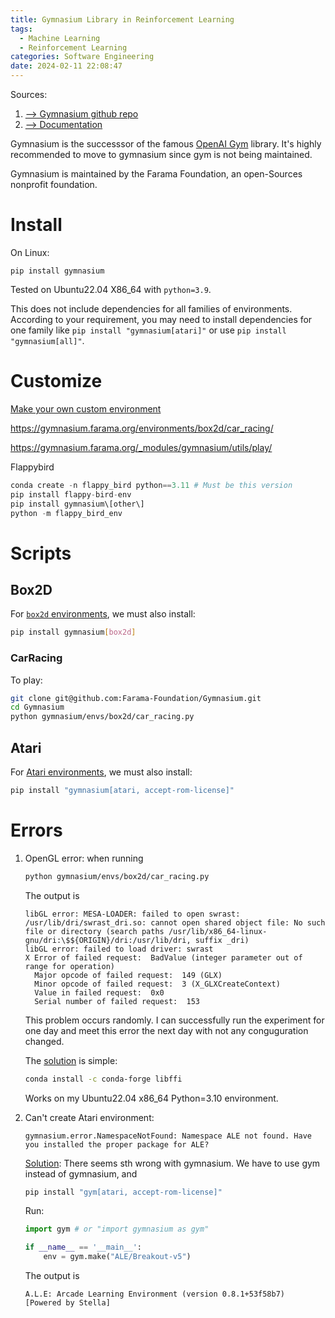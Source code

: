 ```yaml
---
title: Gymnasium Library in Reinforcement Learning
tags:
  - Machine Learning
  - Reinforcement Learning
categories: Software Engineering
date: 2024-02-11 22:08:47
---
```



Sources:

1. [--> Gymnasium github repo](https://github.com/Farama-Foundation/Gymnasium)
2. [--> Documentation](https://gymnasium.farama.org/)

Gymnasium is the successsor of the famous [OpenAI Gym](https://github.com/openai/gym) library. It's highly recommended to move to gymnasium since gym is not being maintained.

Gymnasium is maintained by the Farama Foundation, an open-Sources nonprofit foundation.

<!--more-->

# Install

On Linux:

```
pip install gymnasium
```

Tested on Ubuntu22.04 X86_64 with `python=3.9`.



This does not include dependencies for all families of environments. According to your requirement, you may need to install dependencies for one family like `pip install "gymnasium[atari]"` or use `pip install "gymnasium[all]"`.

# Customize



[Make your own custom environment](https://gymnasium.farama.org/tutorials/gymnasium_basics/environment_creation/)

https://gymnasium.farama.org/environments/box2d/car_racing/



https://gymnasium.farama.org/_modules/gymnasium/utils/play/



Flappybird

[]()

```python
conda create -n flappy_bird python==3.11 # Must be this version
pip install flappy-bird-env
pip install gymnasium\[other\]
python -m flappy_bird_env
```



# Scripts

## Box2D

For [`box2d` environments](https://gymnasium.farama.org/environments/box2d/), we must also install:

```sh
pip install gymnasium[box2d]
```

### CarRacing

To play:

```sh
git clone git@github.com:Farama-Foundation/Gymnasium.git
cd Gymnasium
python gymnasium/envs/box2d/car_racing.py
```

## Atari

For [Atari environments](https://gymnasium.farama.org/environments/atari/), we must also install:

```sh
pip install "gymnasium[atari, accept-rom-license]"
```



# Errors

1. OpenGL error: when running

   ```sh
   python gymnasium/envs/box2d/car_racing.py
   ```

   The output is

   ```
   libGL error: MESA-LOADER: failed to open swrast: /usr/lib/dri/swrast_dri.so: cannot open shared object file: No such file or directory (search paths /usr/lib/x86_64-linux-gnu/dri:\$${ORIGIN}/dri:/usr/lib/dri, suffix _dri)
   libGL error: failed to load driver: swrast
   X Error of failed request:  BadValue (integer parameter out of range for operation)
     Major opcode of failed request:  149 (GLX)
     Minor opcode of failed request:  3 (X_GLXCreateContext)
     Value in failed request:  0x0
     Serial number of failed request:  153
   ```

   This problem occurs randomly. I can successfully run the experiment for one day and meet this error the next day with not any conguguration changed.

   The [solution](https://stackoverflow.com/a/76557173) is simple:

   ```sh
   conda install -c conda-forge libffi
   ```

   Works on my Ubuntu22.04 x86_64 Python=3.10 environment.

2. Can't create Atari environment:

   ```
   gymnasium.error.NamespaceNotFound: Namespace ALE not found. Have you installed the proper package for ALE?
   ```

   [Solution](https://stackoverflow.com/questions/76150278/getting-an-error-trying-to-import-environment-openai-gym): There seems sth wrong with gymnasium. We have to use gym instead of gymnasium, and 

   ```sh
   pip install "gym[atari, accept-rom-license]"
   ```

   Run:

   ```py
   import gym # or "import gymnasium as gym"
   
   if __name__ == '__main__':
       env = gym.make("ALE/Breakout-v5")
   ```

   The output is

   ```
   A.L.E: Arcade Learning Environment (version 0.8.1+53f58b7)
   [Powered by Stella]
   ```

   

